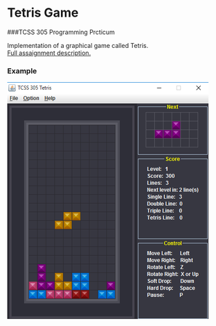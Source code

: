 # Tetris Game
###TCSS 305 Programming Prcticum

Implementation of a graphical game called Tetris.  
[Full assaignment description.](https://www.dropbox.com/s/h08n3obnz4viav9/tetris%20project.pdf?dl=0)

### Example
<a href="url"><img src="output.png"></a>
